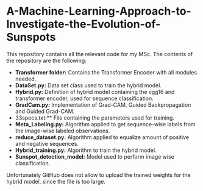 # A-Machine-Learning-Approach-to-Investigate-the-Evolution-of-Sunspots
This repository contains all the relevant code for my MSc.
The contents of the repository are the following:
- **Transformer folder:** Contains the Transformer Encoder with all modules needed.
- **DataSet.py:** Data set class used to train the hybrid model.
- **Hybrid.py:** Definition of hybrid model containing the vgg16 and transformer encoder, used for sequence classification.
- **GradCam.py:** Implementation of Grad-CAM, Guided Backpropagation and Guided Grad-CAM.
- 33specs.txt:** File containing the parameters used for training.
- **Meta_Labeling.py:** Algorithm applied to get sequence-wise labels from the image-wise labeled observations.
- **reduce_dataset.py:** Algorithm applied to equalize amount of positive and negative sequences.
- **Hybrid_training.py:** Algorithm to train the hybrid model.
- **Sunspot_detection_model:** Model used to perform image wise classification.


Unfortunately GitHub does not allow to upload the trained weights for the hybrid model, since the file is too large.
